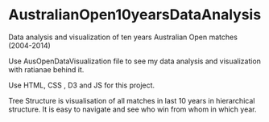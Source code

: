 # AustralianOpen10yearsDataAnalysis
Data analysis and visualization of ten years Australian Open matches (2004-2014)

Use AusOpenDataVisualization file to see my data analysis and visualization with ratianae behind it.

Use HTML, CSS , D3 and JS for this project.

Tree Structure is visualisation of all matches in last 10 years in hierarchical structure. It is easy to navigate and see who win from whom in which year.

